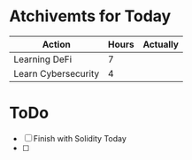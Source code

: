 # Atchivemts for Today
| Action              | Hours | Actually |
| ------------------- | ----- | -------- |
| Learning DeFi       | 7     |          |
| Learn Cybersecurity | 4     |          |

# ToDo
- [ ] Finish with Solidity Today
- [ ] 